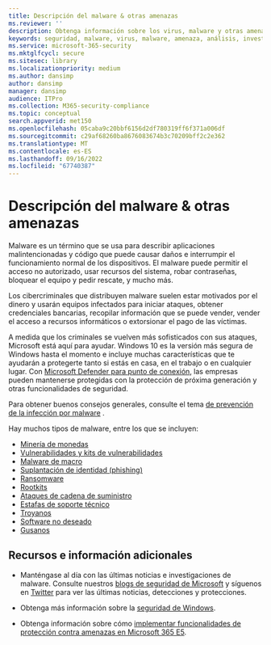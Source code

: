 ```yaml
---
title: Descripción del malware & otras amenazas
ms.reviewer: ''
description: Obtenga información sobre los virus, malware y otras amenazas más frecuentes. Comprender cómo infectan los sistemas, cómo se comportan y cómo prevenirlos y eliminarlos.
keywords: seguridad, malware, virus, malware, amenaza, análisis, investigación, enciclopedia, diccionario, glosario, ransomware, estafas de soporte técnico, software no deseado, infección informática, infección por virus, descripciones, corrección, amenazas más recientes, mmpc, centro de protección contra malware de Microsoft, wdsi
ms.service: microsoft-365-security
ms.mktglfcycl: secure
ms.sitesec: library
ms.localizationpriority: medium
ms.author: dansimp
author: dansimp
manager: dansimp
audience: ITPro
ms.collection: M365-security-compliance
ms.topic: conceptual
search.appverid: met150
ms.openlocfilehash: 05caba9c20bbf6156d2df780319ff6f371a006df
ms.sourcegitcommit: c29af68260ba8676083674b3c70209bff2c2e362
ms.translationtype: MT
ms.contentlocale: es-ES
ms.lasthandoff: 09/16/2022
ms.locfileid: "67740387"
---
```

# <a name="understanding-malware--other-threats"></a>Descripción del malware & otras amenazas

Malware es un término que se usa para describir aplicaciones malintencionadas y código que puede causar daños e interrumpir el funcionamiento normal de los dispositivos. El malware puede permitir el acceso no autorizado, usar recursos del sistema, robar contraseñas, bloquear el equipo y pedir rescate, y mucho más.

Los cibercriminales que distribuyen malware suelen estar motivados por el dinero y usarán equipos infectados para iniciar ataques, obtener credenciales bancarias, recopilar información que se puede vender, vender el acceso a recursos informáticos o extorsionar el pago de las víctimas.

A medida que los criminales se vuelven más sofisticados con sus ataques, Microsoft está aquí para ayudar. Windows 10 es la versión más segura de Windows hasta el momento e incluye muchas características que te ayudarán a protegerte tanto si estás en casa, en el trabajo o en cualquier lugar. Con [Microsoft Defender para punto de conexión](https://www.microsoft.com/microsoft-365/windows/microsoft-defender-atp), las empresas pueden mantenerse protegidas con la protección de próxima generación y otras funcionalidades de seguridad.

Para obtener buenos consejos generales, consulte el tema [de prevención de la infección por malware](prevent-malware-infection.md) .

Hay muchos tipos de malware, entre los que se incluyen:

- [Minería de monedas](coinminer-malware.md)
- [Vulnerabilidades y kits de vulnerabilidades](exploits-malware.md)
- [Malware de macro](macro-malware.md)
- [Suplantación de identidad (phishing)](phishing.md)
- [Ransomware](/security/compass/human-operated-ransomware)
- [Rootkits](rootkits-malware.md)
- [Ataques de cadena de suministro](supply-chain-malware.md)
- [Estafas de soporte técnico](support-scams.md)
- [Troyanos](trojans-malware.md)
- [Software no deseado](unwanted-software.md)
- [Gusanos](worms-malware.md)

## <a name="additional-resources-and-information"></a>Recursos e información adicionales

- Manténgase al día con las últimas noticias e investigaciones de malware. Consulte nuestros [blogs de seguridad de Microsoft](https://www.microsoft.com/security/blog/product/windows/) y síguenos en [Twitter](https://twitter.com/wdsecurity) para ver las últimas noticias, detecciones y protecciones.

- Obtenga más información sobre la [seguridad de Windows](../../index.yml).

- Obtenga información sobre cómo [implementar funcionalidades de protección contra amenazas en Microsoft 365 E5](/microsoft-365/solutions/deploy-threat-protection). 

